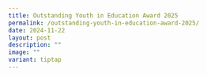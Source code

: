 ```yaml
---
title: Outstanding Youth in Education Award 2025
permalink: /outstanding-youth-in-education-award-2025/
date: 2024-11-22
layout: post
description: ""
image: ""
variant: tiptap
---
```


